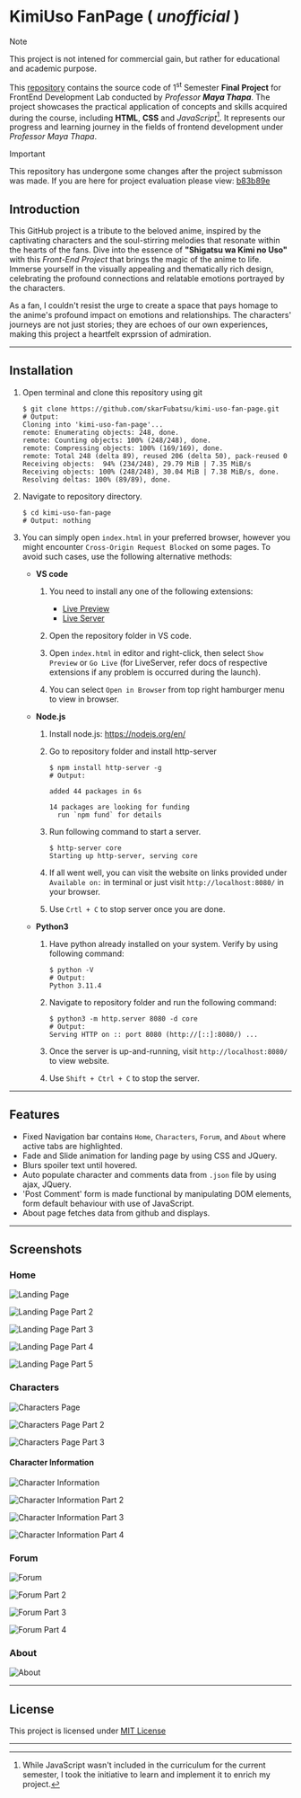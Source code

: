 # KimiUso FanPage ( *unofficial* )

> [!NOTE]
> This project is not intened for commercial gain, but rather for educational
> and academic purpose.

This [repository][repo-link] contains the source code of 1<sup>st</sup> Semester
**Final Project** for FrontEnd Development Lab conducted by *Professor **Maya Thapa***.
The project showcases the practical application of concepts and skills acquired during
the course, including **HTML**, **CSS** and *JavaScript*[^1]. It represents our progress
and learning journey in the fields of frontend development under *Professor Maya
Thapa*.

> [!IMPORTANT]
> This repository has undergone some changes after the project submisson was made.
> If you are here for project evaluation please view: [b83b89e](https://github.com/skarFubatsu/kimi-uso-fan-page/tree/b83b89ee82b9292f38a043d2aee1373728434575
> "Code submitted as hard copy")

## Introduction

This GitHub project is a tribute to the beloved anime, inspired by the captivating
characters and the soul-stirring melodies that resonate within the hearts of the
fans. Dive into the essence of **"Shigatsu wa Kimi no Uso"** with this *Front-End
Project* that brings the magic of the anime to life. Immerse yourself in the visually
appealing and thematically rich design, celebrating the profound connections and
relatable emotions portrayed by the characters.

As a fan, I couldn't resist the urge to create a space that pays homage to the anime's
profound impact on emotions and relationships. The characters' journeys are not just
stories; they are echoes of our own experiences, making this project a heartfelt
exprssion of admiration.

___

## Installation

1) Open terminal and clone this repository using git

    ```shell
    $ git clone https://github.com/skarFubatsu/kimi-uso-fan-page.git
    # Output:
    Cloning into 'kimi-uso-fan-page'...
    remote: Enumerating objects: 248, done.
    remote: Counting objects: 100% (248/248), done.
    remote: Compressing objects: 100% (169/169), done.
    remote: Total 248 (delta 89), reused 206 (delta 50), pack-reused 0
    Receiving objects:  94% (234/248), 29.79 MiB | 7.35 MiB/s
    Receiving objects: 100% (248/248), 30.04 MiB | 7.38 MiB/s, done.
    Resolving deltas: 100% (89/89), done.
    ```

1) Navigate to repository directory.

    ```shell
    $ cd kimi-uso-fan-page
    # Output: nothing
    ```

1) You can simply open `index.html` in your preferred browser, however you might
   encounter `Cross-Origin Request Blocked` on some pages.
   To avoid such cases, use the following alternative methods:

    - **VS code**

        1) You need to install any one of the following extensions:

            - [Live Preview](https://marketplace.visualstudio.com/items?itemName=ms-vscode.live-server)
            - [Live Server](https://marketplace.visualstudio.com/items?itemName=ritwickdey.LiveServer)

        1) Open the repository folder in VS code.

        1) Open `index.html` in editor and right-click, then select `Show Preview`
           or `Go Live` (for LiveServer, refer docs of respective extensions if
           any problem is occurred during the launch).

        1) You can select `Open in Browser` from top right hamburger menu to view
           in browser.

    - **Node.js**

        1) Install node.js: <https://nodejs.org/en/>

        1) Go to repository folder and install http-server

            ```shell
            $ npm install http-server -g
            # Output:

            added 44 packages in 6s

            14 packages are looking for funding
              run `npm fund` for details
            ```

        1) Run following command to start a server.

            ```shell
            $ http-server core
            Starting up http-server, serving core
            ```

        1) If all went well, you can visit the website on links provided under
            `Available on:` in terminal or just visit `http://localhost:8080/`
            in your browser.

        1) Use `Crtl + C` to stop server once you are done.

    - **Python3**

        1) Have python already installed on your system. Verify by using following
            command:

            ```shell
            $ python -V
            # Output:
            Python 3.11.4
            ```

        1) Navigate to repository folder and run the following command:

            ```shell
            $ python3 -m http.server 8080 -d core
            # Output:
            Serving HTTP on :: port 8080 (http://[::]:8080/) ...    
            ```

        1) Once the server is up-and-running, visit `http://localhost:8080/` to
            view website.

        1) Use `Shift + Ctrl + C` to stop the server.

___

## Features

- Fixed Navigation bar contains `Home`, `Characters`, `Forum`, and `About` where
  active tabs are highlighted.
- Fade and Slide animation for landing page by using CSS and JQuery.
- Blurs spoiler text until hovered.
- Auto populate character and comments data from `.json` file by using ajax, JQuery.
- 'Post Comment' form is made functional by manipulating DOM elements, form default
  behaviour with use of JavaScript.
- About page fetches data from github and displays.

___

## Screenshots

### Home

![Landing Page](core/assets/readme/landing-1.png)

![Landing Page Part 2](core/assets/readme/landing-2.png)

![Landing Page Part 3](core/assets/readme/landing-3.png)

![Landing Page Part 4](core/assets/readme/landing-4.png)

![Landing Page Part 5](core/assets/readme/landing-5.png)

### Characters

![Characters Page](core/assets/readme/chars-1.png)

![Characters Page Part 2](core/assets/readme/chars-2.png)

![Characters Page Part 3](core/assets/readme/chars-3.png)

#### Character Information

![Character Information](core/assets/readme/char-1.png)

![Character Information Part 2](core/assets/readme/char-2.png)

![Character Information Part 3](core/assets/readme/char-3.png)

![Character Information Part 4](core/assets/readme/char-4.png)

### Forum

![Forum](core/assets/readme/forum-1.png)

![Forum Part 2](core/assets/readme/forum-2.png)

![Forum Part 3](core/assets/readme/forum-3.png)

![Forum Part 4](core/assets/readme/forum-4.png)

### About

![About](core/assets/readme/about.png)

___

## License

This project is licensed under [MIT License](./LICENSE)

___

[repo-link]: https://github.com/skarFubatsu/kimi-uso-fan-page "Kimi Uso FanPage"

[^1]: While JavaScript wasn't included in the curriculum for the current semester, I
took the initiative to learn and implement it to enrich my project.
